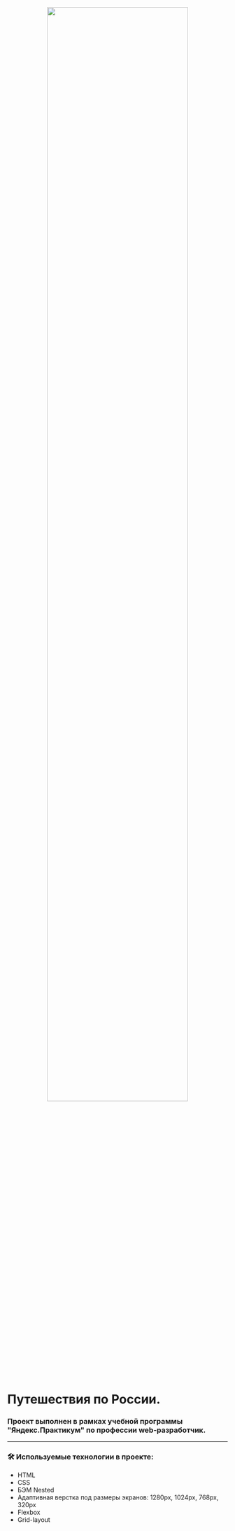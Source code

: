<div id="header" align="center">
  <img src="http://g.recordit.co/p9pvtkyII7.gif" width="80%"/>
</div>

# Путешествия по России.
### Проект выполнен в рамках учебной программы "Яндекс.Практикум" по профессии web-разработчик.
---
### :hammer_and_wrench: Используемые технологии в проекте:
 - HTML
 - CSS
 - БЭМ Nested
 - Адаптивная верстка под размеры экранов: 1280px, 1024px, 768px, 320px
 - Flexbox
 - Grid-layout

